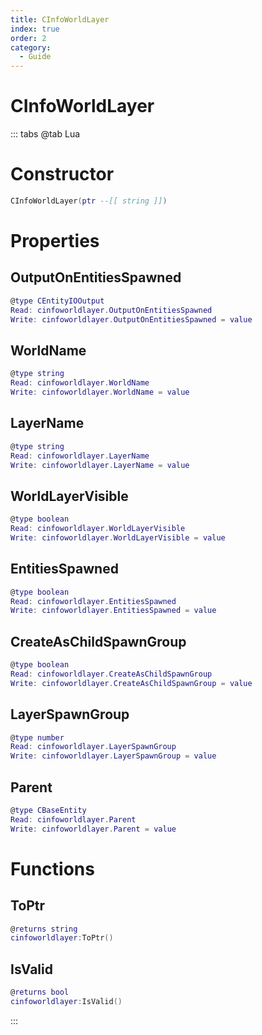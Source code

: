 ```yaml
---
title: CInfoWorldLayer
index: true
order: 2
category:
  - Guide
---
```


# CInfoWorldLayer

::: tabs
@tab Lua
# Constructor
```lua
CInfoWorldLayer(ptr --[[ string ]])
```
# Properties
## OutputOnEntitiesSpawned 
```lua
@type CEntityIOOutput
Read: cinfoworldlayer.OutputOnEntitiesSpawned
Write: cinfoworldlayer.OutputOnEntitiesSpawned = value
```
## WorldName 
```lua
@type string
Read: cinfoworldlayer.WorldName
Write: cinfoworldlayer.WorldName = value
```
## LayerName 
```lua
@type string
Read: cinfoworldlayer.LayerName
Write: cinfoworldlayer.LayerName = value
```
## WorldLayerVisible 
```lua
@type boolean
Read: cinfoworldlayer.WorldLayerVisible
Write: cinfoworldlayer.WorldLayerVisible = value
```
## EntitiesSpawned 
```lua
@type boolean
Read: cinfoworldlayer.EntitiesSpawned
Write: cinfoworldlayer.EntitiesSpawned = value
```
## CreateAsChildSpawnGroup 
```lua
@type boolean
Read: cinfoworldlayer.CreateAsChildSpawnGroup
Write: cinfoworldlayer.CreateAsChildSpawnGroup = value
```
## LayerSpawnGroup 
```lua
@type number
Read: cinfoworldlayer.LayerSpawnGroup
Write: cinfoworldlayer.LayerSpawnGroup = value
```
## Parent 
```lua
@type CBaseEntity
Read: cinfoworldlayer.Parent
Write: cinfoworldlayer.Parent = value
```
# Functions
## ToPtr
```lua
@returns string
cinfoworldlayer:ToPtr()
```
## IsValid
```lua
@returns bool
cinfoworldlayer:IsValid()
```

:::